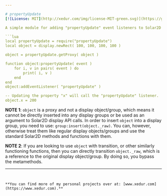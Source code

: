 ```yaml
---

# propertyUpdate
[![License: MIT](http://xedur.com/img/license-MIT-green.svg)](https://github.com/XeduR/Public-Projects/blob/master/LICENSE)

A simple module for adding "propertyUpdate" event listeners to Solar2D display objects/groups.

```lua
local propertyUpdate = require("propertyUpdate")
local object = display.newRect( 100, 100, 100, 100 )

object = propertyUpdate.getProxy( object )

function object:propertyUpdate( event )
	for i, v in pairs( event ) do
		print( i, v )
	end
end
object:addEventListener( "propertyUpdate" )

-- Updating the property "x" will call the "propertyUpdate" listener.
object.x = 200
```

**NOTE 1**: `object` is a proxy and not a display object/group, which means it cannot be directly inserted into any display groups or be used as an argument to Solar2D display API calls. In order to insert `object` into a display group, you need to use: `group:insert(object._raw)`. You can, however, otherwise treat them like regular display objects/groups and use the standard Solar2D methods and functions with them.

**NOTE 2**: If you are looking to use `object` with transition, or other similarly functioning functions, then you can directly transition `object._raw`, which is a reference to the original display object/group. By doing so, you bypass the metamethods.

---
```


**You can find more of my personal projects over at: [www.xedur.com](https://www.xedur.com).**
